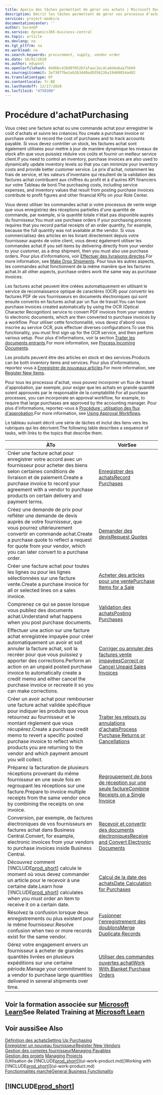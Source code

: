 ```yaml
---
title: Aperçu des tâches permettant de gérer vos achats | Microsoft Docs
description: Décrit les tâches permettant de gérer vos processus d'achat ou d'approvisionnement, y compris le fonctionnement des factures achat et des commandes achat.
services: project-madeira
documentationcenter: ''
author: SorenGP
ms.service: dynamics365-business-central
ms.topic: article
ms.devlang: na
ms.tgt_pltfrm: na
ms.workload: na
ms.search.keywords: procurement, supply, vendor order
ms.date: 10/01/2020
ms.author: edupont
ms.openlocfilehash: 040bbc430d0f052bfafaac2ecdca6d4a6aa75669
ms.sourcegitcommit: 2e7307fbe1eb3b34d0ad9356226a19409054a402
ms.translationtype: HT
ms.contentlocale: fr-BE
ms.lasthandoff: 12/17/2020
ms.locfileid: "4758380"
---
```

# <a name="purchasing"></a><span data-ttu-id="04464-103">Procédure d'achat</span><span class="sxs-lookup"><span data-stu-id="04464-103">Purchasing</span></span>
<span data-ttu-id="04464-104">Vous créez une facture achat ou une commande achat pour enregistrer le coût d'achats et suivre les créances.</span><span class="sxs-lookup"><span data-stu-id="04464-104">You create a purchase invoice or purchase order to record the cost of purchases and to track accounts payable.</span></span> <span data-ttu-id="04464-105">Si vous devez contrôler un stock, les factures achat sont également utilisées pour mettre à jour de manière dynamique les niveaux de stock afin que vous puissiez réduire vos coûts et fournir un meilleur service client.</span><span class="sxs-lookup"><span data-stu-id="04464-105">If you need to control an inventory, purchase invoices are also used to dynamically update inventory levels so that you can minimize your inventory costs and provide better customer service.</span></span> <span data-ttu-id="04464-106">Le prix d'achat, notamment les frais de service, et les valeurs d'inventaire qui résultent de la validation des factures achat contribuent aux chiffres du profit et à d'autres KPI financiers sur votre Tableau de bord.</span><span class="sxs-lookup"><span data-stu-id="04464-106">The purchasing costs, including service expenses, and inventory values that result from posting purchase invoices contribute to profit figures and other financial KPIs on your Role Center.</span></span>

<span data-ttu-id="04464-107">Vous devez utiliser les commandes achat si votre processus de vente exige que vous enregistriez des réceptions partielles d'une quantité de commande, par exemple, si la quantité totale n'était pas disponible auprès du fournisseur.</span><span class="sxs-lookup"><span data-stu-id="04464-107">You must use purchase orders if your purchasing process requires that you record partial receipts of an order quantity, for example, because the full quantity was not available at the vendor.</span></span> <span data-ttu-id="04464-108">Si vous commercialisez des articles en les livrant directement depuis votre fournisseur auprès de votre client, vous devez également utiliser les commandes achat.</span><span class="sxs-lookup"><span data-stu-id="04464-108">If you sell items by delivering directly from your vendor to your customer, as a drop shipment, then you must also use purchase orders.</span></span> <span data-ttu-id="04464-109">Pour plus d’informations, voir [Effectuer des livraisons directes](sales-how-drop-shipment.md).</span><span class="sxs-lookup"><span data-stu-id="04464-109">For more information, see [Make Drop Shipments](sales-how-drop-shipment.md).</span></span> <span data-ttu-id="04464-110">Pour tous les autres aspects, les commandes achat fonctionnent de la même manière que les factures achat.</span><span class="sxs-lookup"><span data-stu-id="04464-110">In all other aspects, purchase orders work the same way as purchase invoices.</span></span>

<span data-ttu-id="04464-111">Les factures achat peuvent être créées automatiquement en utilisant le service de reconnaissance optique de caractères (OCR) pour convertir les factures PDF de vos fournisseurs en documents électroniques qui sont ensuite convertis en factures achat par un flux de travail.</span><span class="sxs-lookup"><span data-stu-id="04464-111">You can have purchase invoices created automatically by using the OCR (Optical Character Recognition) service to convert PDF invoices from your vendors to electronic documents, which are then converted to purchase invoices by a workflow.</span></span> <span data-ttu-id="04464-112">Pour utiliser cette fonctionnalité, vous devez d'abord vous inscrire au service OCR, puis effectuer diverses configurations.</span><span class="sxs-lookup"><span data-stu-id="04464-112">To use this functionality, you must first sign up for the OCR service, and then perform various setup.</span></span> <span data-ttu-id="04464-113">Pour plus d'informations, voir la section [Traiter les documents entrants](across-process-income-documents.md).</span><span class="sxs-lookup"><span data-stu-id="04464-113">For more information, see [Process Incoming Documents](across-process-income-documents.md).</span></span>      

<span data-ttu-id="04464-114">Les produits peuvent être des articles en stock et des services.</span><span class="sxs-lookup"><span data-stu-id="04464-114">Products can be both inventory items and services.</span></span> <span data-ttu-id="04464-115">Pour plus d'informations, reportez vous à [Enregistrer de nouveaux articles](inventory-how-register-new-items.md).</span><span class="sxs-lookup"><span data-stu-id="04464-115">For more information, see [Register New Items](inventory-how-register-new-items.md).</span></span>

<span data-ttu-id="04464-116">Pour tous les processus d'achat, vous pouvez incorporer un flux de travail d'approbation, par exemple, pour exiger que les achats en grande quantité soient approuvés par le responsable de la comptabilité.</span><span class="sxs-lookup"><span data-stu-id="04464-116">For all purchase processes, you can incorporate an approval workflow, for example, to require that large purchases are approved by the accounting manager.</span></span> <span data-ttu-id="04464-117">Pour plus d'informations, reportez-vous à [Procédure : utilisation des flux d'approbation](across-how-use-approval-workflows.md).</span><span class="sxs-lookup"><span data-stu-id="04464-117">For more information, see [Using Approval Workflows](across-how-use-approval-workflows.md).</span></span>

<span data-ttu-id="04464-118">Le tableau suivant décrit une série de tâches et inclut des liens vers les rubriques qui les décrivent.</span><span class="sxs-lookup"><span data-stu-id="04464-118">The following table describes a sequence of tasks, with links to the topics that describe them.</span></span>

| <span data-ttu-id="04464-119">À</span><span class="sxs-lookup"><span data-stu-id="04464-119">To</span></span> | <span data-ttu-id="04464-120">Voir</span><span class="sxs-lookup"><span data-stu-id="04464-120">See</span></span> |
| --- | --- |
| <span data-ttu-id="04464-121">Créer une facture achat pour enregistrer votre accord avec un fournisseur pour acheter des biens selon certaines conditions de livraison et de paiement.</span><span class="sxs-lookup"><span data-stu-id="04464-121">Create a purchase invoice to record your agreement with a vendor to purchase products on certain delivery and payment terms.</span></span> |[<span data-ttu-id="04464-122">Enregistrer des achats</span><span class="sxs-lookup"><span data-stu-id="04464-122">Record Purchases</span></span>](purchasing-how-record-purchases.md) |
|<span data-ttu-id="04464-123">Créez une demande de prix pour refléter une demande de devis auprès de votre fournisseur, que vous pourrez ultérieurement convertir en commande achat.</span><span class="sxs-lookup"><span data-stu-id="04464-123">Create a purchase quote to reflect a request for quote from your vendor, which you can later convert to a purchase order.</span></span>|[<span data-ttu-id="04464-124">Demander des devis</span><span class="sxs-lookup"><span data-stu-id="04464-124">Request Quotes</span></span>](purchasing-how-request-quotes.md)|
| <span data-ttu-id="04464-125">Créer une facture achat pour toutes les lignes ou pour les lignes sélectionnées sur une facture vente.</span><span class="sxs-lookup"><span data-stu-id="04464-125">Create a purchase invoice for all or selected lines on a sales invoice.</span></span> |[<span data-ttu-id="04464-126">Acheter des articles pour une vente</span><span class="sxs-lookup"><span data-stu-id="04464-126">Purchase Items for a Sale</span></span>](purchasing-how-purchase-products-sale.md) |
|<span data-ttu-id="04464-127">Comprenez ce qui se passe lorsque vous publiez des documents achat.</span><span class="sxs-lookup"><span data-stu-id="04464-127">Understand what happens when you post purchase documents.</span></span>|[<span data-ttu-id="04464-128">Validation des achats</span><span class="sxs-lookup"><span data-stu-id="04464-128">Posting Purchases</span></span>](ui-post-purchases.md)|
| <span data-ttu-id="04464-129">Effectuer une action sur une facture achat enregistrée impayée pour créer automatiquement un avoir et soit annuler la facture achat, soit la recréer pour que vous puissiez y apporter des corrections.</span><span class="sxs-lookup"><span data-stu-id="04464-129">Perform an action on an unpaid posted purchase invoice to automatically create a credit memo and either cancel the purchase invoice or recreate it so you can make corrections.</span></span> |[<span data-ttu-id="04464-130">Corriger ou annuler des factures vente impayées</span><span class="sxs-lookup"><span data-stu-id="04464-130">Correct or Cancel Unpaid Sales Invoices</span></span>](purchasing-how-correct-cancel-unpaid-purchase-invoices.md) |
| <span data-ttu-id="04464-131">Créer un avoir achat pour rembourser une facture achat validée spécifique pour indiquer les produits que vous retournez au fournisseur et le montant règlement que vous récupérez.</span><span class="sxs-lookup"><span data-stu-id="04464-131">Create a purchase credit memo to revert a specific posted purchase invoice to reflect which products you are returning to the vendor and which payment amount you will collect.</span></span> |[<span data-ttu-id="04464-132">Traiter les retours ou annulations d'achats</span><span class="sxs-lookup"><span data-stu-id="04464-132">Process Purchase Returns or Cancellations</span></span>](purchasing-how-register-new-vendors.md) |
|<span data-ttu-id="04464-133">Préparez la facturation de plusieurs réceptions provenant du même fournisseur en une seule fois en regroupant les réceptions sur une facture.</span><span class="sxs-lookup"><span data-stu-id="04464-133">Prepare to invoice multiple receipts from the same vendor once by combining the receipts on one invoice.</span></span>|[<span data-ttu-id="04464-134">Regroupement de bons de réception sur une seule facture</span><span class="sxs-lookup"><span data-stu-id="04464-134">Combine Receipts on a Single Invoice</span></span>](purchasing-how-to-combine-receipts.md)|
|<span data-ttu-id="04464-135">Conversion, par exemple, de factures électroniques de vos fournisseurs en factures achat dans Business Central.</span><span class="sxs-lookup"><span data-stu-id="04464-135">Convert, for example, electronic invoices from your vendors to purchase invoices inside Business Central.</span></span>|[<span data-ttu-id="04464-136">Recevoir et convertir des documents électroniques</span><span class="sxs-lookup"><span data-stu-id="04464-136">Receive and Convert Electronic Documents</span></span>](purchasing-how-to-receive-and-convert-electronic-documents.md)|
| <span data-ttu-id="04464-137">Découvrez comment [!INCLUDE[prod_short](includes/prod_short.md)] calcule le moment où vous devez commander un article pour le recevoir à une certaine date.</span><span class="sxs-lookup"><span data-stu-id="04464-137">Learn how [!INCLUDE[prod_short](includes/prod_short.md)] calculates when you must order an item to receive it on a certain date.</span></span>|[<span data-ttu-id="04464-138">Calcul de la date des achats</span><span class="sxs-lookup"><span data-stu-id="04464-138">Date Calculation for Purchases</span></span>](purchasing-date-calculation-for-purchases.md)|
|<span data-ttu-id="04464-139">Résolvez la confusion lorsque deux enregistrements ou plus existent pour le même fournisseur.</span><span class="sxs-lookup"><span data-stu-id="04464-139">Resolve confusion when two or more records exist for the same vendor.</span></span>|[<span data-ttu-id="04464-140">Fusionner l'enregistrement des doublons</span><span class="sxs-lookup"><span data-stu-id="04464-140">Merge Duplicate Records</span></span>](sales-how-merge-duplicate-records.md)|
|<span data-ttu-id="04464-141">Gérez votre engagement envers un fournisseur à acheter de grandes quantités livrées en plusieurs expéditions sur une certaine période.</span><span class="sxs-lookup"><span data-stu-id="04464-141">Manage your commitment to a vendor to purchase large quantities delivered in several shipments over time.</span></span>|[<span data-ttu-id="04464-142">Utiliser des commandes ouvertes achat</span><span class="sxs-lookup"><span data-stu-id="04464-142">Work With Blanket Purchase Orders</span></span>](sales-how-to-create-blanket-sales-orders.md)|

## <a name="see-related-training-at-microsoft-learn"></a><span data-ttu-id="04464-143">Voir la formation associée sur [Microsoft Learn](/learn/paths/purchase-items-services-dynamics-365-business-central/)</span><span class="sxs-lookup"><span data-stu-id="04464-143">See Related Training at [Microsoft Learn](/learn/paths/purchase-items-services-dynamics-365-business-central/)</span></span>

## <a name="see-also"></a><span data-ttu-id="04464-144">Voir aussi</span><span class="sxs-lookup"><span data-stu-id="04464-144">See Also</span></span>
[<span data-ttu-id="04464-145">Définition des achats</span><span class="sxs-lookup"><span data-stu-id="04464-145">Setting Up Purchasing</span></span>](purchasing-setup-purchasing.md)  
[<span data-ttu-id="04464-146">Enregistrer un nouveau fournisseur</span><span class="sxs-lookup"><span data-stu-id="04464-146">Register New Vendors</span></span>](purchasing-how-register-new-vendors.md)  
[<span data-ttu-id="04464-147">Gestion des comptes fournisseur</span><span class="sxs-lookup"><span data-stu-id="04464-147">Managing Payables</span></span>](payables-manage-payables.md)  
<span data-ttu-id="04464-148">[Gestion des projets](projects-manage-projects.md)  </span><span class="sxs-lookup"><span data-stu-id="04464-148">[Managing Projects](projects-manage-projects.md)  </span></span>  
<span data-ttu-id="04464-149">[Utilisation de [!INCLUDE[prod_short](includes/prod_short.md)]](ui-work-product.md)</span><span class="sxs-lookup"><span data-stu-id="04464-149">[Working with [!INCLUDE[prod_short](includes/prod_short.md)]](ui-work-product.md)</span></span>  
[<span data-ttu-id="04464-150">Fonctionnalités marché</span><span class="sxs-lookup"><span data-stu-id="04464-150">General Business Functionality</span></span>](ui-across-business-areas.md)

## [!INCLUDE[prod_short](includes/free_trial_md.md)]  

